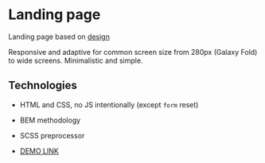 # Landing page

Landing page based on [design](https://www.figma.com/file/NZQAIydtHo5QkINyGLHNcq/BIKE-New-Version)

Responsive and adaptive for common screen size from 280px (Galaxy Fold) to wide screens. Minimalistic and simple.

## Technologies

- HTML and CSS, no JS intentionally (except `form` reset)
- BEM methodology
- SCSS preprocessor

- [DEMO LINK](https://io-med.github.io/landing-my-bike/)

